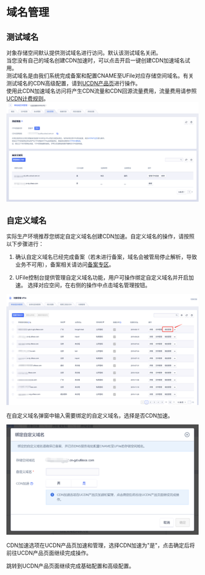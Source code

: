 

# 域名管理

## 测试域名

对象存储空间默认提供测试域名进行访问。默认该测试域名关闭。  
当您没有自己的域名创建CDN加速时，可以点击开启一键创建CDN加速域名试用。  
测试域名是由我们系统完成备案和配置CNAME至UFile对应存储空间域名。有关测试域名的CDN高级配置，请到[UCDN产品页](https://console.ucloud.cn/ucdn/ucdndomainmanage)进行操作。  
使用此CDN加速域名访问将产生CDN流量和CDN回源流量费用，流量费用请参照[UCDN计费规则](https://docs.ucloud.cn/ucdn/charge)。  
![](/images/域名管理1.png)

## 自定义域名

实际生产环境推荐您绑定自定义域名创建CDN加速。自定义域名的操作，请按照以下步骤进行：

1. 确认自定义域名已经完成备案（若未进行备案，域名会被管局停止解析，导致业务不可用），备案相关请访问[备案专区](https://beian.ucloud.cn)。

2. UFile控制台提供管理自定义域名功能，用户可操作绑定自定义域名并开启加速。
选择对应空间，在右侧的操作中点击域名管理按钮。

![](/images/域名管理2.png)

在自定义域名弹窗中输入需要绑定的自定义域名，选择是否CDN加速。

![](/images/域名管理3.png)

CDN加速选项在UCDN产品页加速和管理，选择CDN加速为"是"，点击确定后将前往UCDN产品页面继续完成操作。

跳转到UCDN产品页面继续完成基础配置和高级配置。